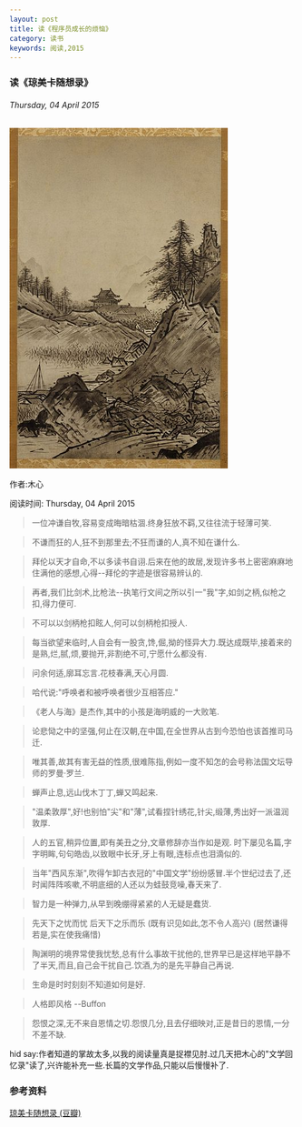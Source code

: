 ```yaml
---
layout: post
title: 读《程序员成长的烦恼》
category: 读书
keywords: 阅读,2015
---
```


### 读《琼美卡随想录》

###### Thursday, 04 April 2015

![雪舟](/../../assets/img/book/2015/SesshuToyo.jpg)

作者:木心

阅读时间: Thursday, 04 April 2015

> 一位冲谦自牧,容易变成晦暗枯涸.终身狂放不羁,又往往流于轻薄可笑.

> 不谦而狂的人,狂不到那里去;不狂而谦的人,真不知在谦什么.

> 拜伦以天才自命,不以多读书自诩.后来在他的故居,发现许多书上密密麻麻地住满他的感想,心得--拜伦的字迹是很容易辨认的.

> 再者,我们比剑术,比枪法--执笔行文间之所以引一"我"字,如剑之柄,似枪之扣,得力便可.

> 不可以以剑柄枪扣眩人,何可以剑柄枪扣授人.

> 每当欲望来临时,人自会有一股贪,馋,倔,拗的怪异大力.既达成既毕,接着来的是熟,烂,腻,烦,要抛开,非割绝不可,宁愿什么都没有.

> 问余何适,廓耳忘言.花枝春满,天心月圆.

> 哈代说:"呼唤者和被呼唤者很少互相答应."

> 《老人与海》是杰作,其中的小孩是海明威的一大败笔.

> 论悲恸之中的坚强,何止在汉朝,在中国,在全世界从古到今恐怕也该首推司马迁.

> 唯其善,故其有害无益的性质,很难陈指,例如一度不知怎的会号称法国文坛导师的罗曼·罗兰.

> 蝉声止息,远山伐木丁丁,蝉又鸣起来.

> "温柔敦厚",好!也别怕"尖"和"薄",试看捏针绣花,针尖,缎薄,秀出好一派温润敦厚.

> 人的五官,稍异位置,即有美丑之分,文章修辞亦当作如是观.
时下屡见名篇,字字明眸,句句皓齿,以致眼中长牙,牙上有眼,连标点也泪滴似的.

> 当年"西风东渐",吹得乍卸古衣冠的"中国文学"纷纷感冒.半个世纪过去了,还时闻阵阵咳嗽,不明底细的人还以为蛙鼓竞噪,春天来了.

> 智力是一种弹力,从早到晚绷得紧紧的人无疑是蠢货.

> 先天下之忧而忧
后天下之乐而乐
(既有识见如此,怎不令人高兴)
(居然谦得若是,实在使我痛惜)

> 陶渊明的境界常使我忧愁,总有什么事故干扰他的,世界早已是这样地平静不了半天,而且,自己会干扰自己.饮酒,为的是先平静自己再说.

> 生命是时时刻刻不知道如何是好.

> 人格即风格 --Buffon

> 怨恨之深,无不来自恩情之切.怨恨几分,且去仔细映对,正是昔日的恩情,一分不差不缺.


hid say:作者知道的掌故太多,以我的阅读量真是捉襟见肘.过几天把木心的"文学回忆录"读了,兴许能补充一些.长篇的文学作品,只能以后慢慢补了.

### 参考资料
[琼美卡随想录 (豆瓣)](http://book.douban.com/subject/1829614/)


